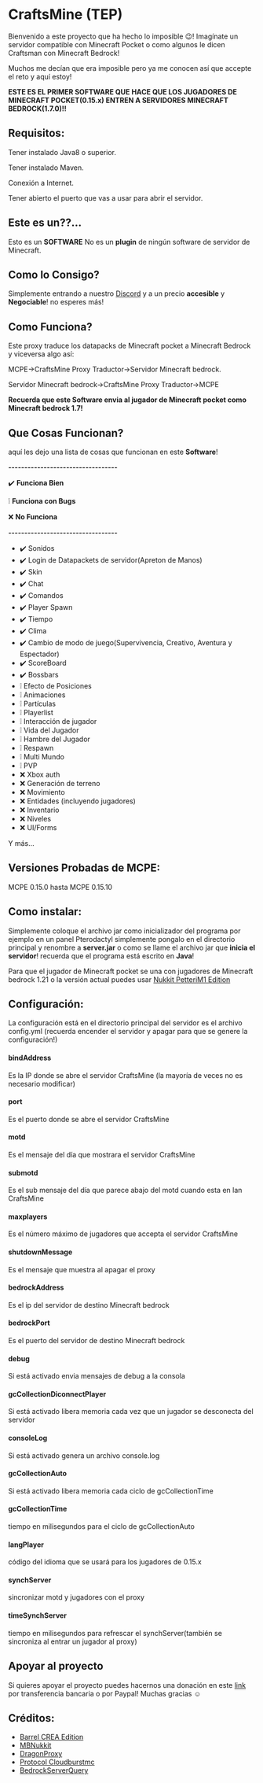 # CraftsMine (TEP)
Bienvenido a este proyecto que ha hecho lo imposible 😉! Imagínate un servidor compatible con Minecraft Pocket o como algunos le dicen Craftsman con Minecraft Bedrock!

Muchos me decían que era imposible pero ya me conocen así que accepte el reto y aquí estoy!

**ESTE ES EL PRIMER SOFTWARE QUE HACE QUE LOS JUGADORES DE MINECRAFT POCKET(0.15.x) ENTREN A SERVIDORES MINECRAFT BEDROCK(1.7.0)!!**

## Requisitos:
Tener instalado Java8 o superior.

Tener instalado Maven.

Conexión a Internet.

Tener abierto el puerto que vas a usar para abrir el servidor.

## Este es un??...
Esto es un **SOFTWARE** No es un **plugin** de ningún software de servidor de Minecraft.

## Como lo Consigo?
Simplemente entrando a nuestro [Discord](https://discord.com/invite/mrmHcwxXff) y a un precio **accesible** y **Negociable**! no esperes más!

## Como Funciona?
Este proxy traduce los datapacks de Minecraft pocket a Minecraft Bedrock y viceversa algo así:

MCPE->CraftsMine Proxy Traductor->Servidor Minecraft bedrock.

Servidor Minecraft bedrock->CraftsMine Proxy Traductor->MCPE

**Recuerda que este Software envia al jugador de Minecraft pocket como Minecraft bedrock 1.7!**

## Que Cosas Funcionan?
aquí les dejo una lista de cosas que funcionan en este **Software**!

**----------------------------------**

✔️ **Funciona Bien**

❕ **Funciona con Bugs**

❌ **No Funciona**

**----------------------------------**

  - ✔️ Sonidos
  - ✔️ Login de Datapackets de servidor(Apreton de Manos)
  - ✔️ Skin
  - ✔️ Chat
  - ✔️ Comandos
  - ✔️ Player Spawn
  - ✔️ Tiempo
  - ✔️ Clima
  - ✔️ Cambio de modo de juego(Supervivencia, Creativo, Aventura y Espectador)
  - ✔️ ScoreBoard
  - ✔️ Bossbars
  - ❕ Efecto de Posiciones
  - ❕ Animaciones
  - ❕ Partículas
  - ❕ Playerlist
  - ❕ Interacción de jugador
  - ❕ Vida del Jugador
  - ❕ Hambre del Jugador
  - ❕ Respawn
  - ❕ Multi Mundo
  - ❕ PVP
  - ❌ Xbox auth
  - ❌ Generación de terreno
  - ❌ Movimiento
  - ❌ Entidades (incluyendo jugadores)
  - ❌ Inventario
  - ❌ Niveles
  - ❌ UI/Forms

  Y más...

## Versiones Probadas de MCPE:
  MCPE 0.15.0 hasta MCPE 0.15.10

## Como instalar:
Simplemente coloque el archivo jar como inicializador del programa por ejemplo en un panel Pterodactyl simplemente pongalo en el directorio principal y renombre a **server.jar** o como se llame el archivo jar que **inicia el servidor**! recuerda que el programa está escrito en **Java**!

Para que el jugador de Minecraft pocket se una con jugadores de Minecraft bedrock 1.21 o la versión actual puedes usar [Nukkit PetteriM1 Edition](https://github.com/PetteriM1/NukkitPetteriM1Edition/)

## Configuración:
La configuración está en el directorio principal del servidor es el archivo config.yml (recuerda encender el servidor y apagar para que se genere la configuración!)

#### bindAddress
Es la IP donde se abre el servidor CraftsMine (la mayoría de veces no es necesario modificar)

#### port
Es el puerto donde se abre el servidor CraftsMine

#### motd
Es el mensaje del día que mostrara el servidor CraftsMine

#### submotd
Es el sub mensaje del día que parece abajo del motd cuando esta en lan CraftsMine

#### maxplayers
Es el número máximo de jugadores que accepta el servidor CraftsMine

#### shutdownMessage
Es el mensaje que muestra al apagar el proxy

#### bedrockAddress
Es el ip del servidor de destino Minecraft bedrock

#### bedrockPort
Es el puerto del servidor de destino Minecraft bedrock

#### debug
Si está activado envia mensajes de debug a la consola

#### gcCollectionDiconnectPlayer
Si está activado libera memoria cada vez que un jugador se desconecta del servidor

#### consoleLog
Si está activado genera un archivo console.log

#### gcCollectionAuto
Si está activado libera memoria cada ciclo de gcCollectionTime

#### gcCollectionTime
tiempo en milisegundos para el ciclo de gcCollectionAuto

#### langPlayer
código del idioma que se usará para los jugadores de 0.15.x

#### synchServer
sincronizar motd y jugadores con el proxy
#### timeSynchServer
tiempo en milisegundos para refrescar el synchServer(también se sincroniza al entrar un jugador al proxy)

## Apoyar al proyecto

Si quieres apoyar el proyecto puedes hacernos una donación en este [link](https://creadoresgames.blogspot.com/p/donaciones.html) por transferencia bancaria o por Paypal!
Muchas gracias ☺️

## Créditos:

  - [Barrel CREA Edition](https://github.com/Trollhunters501/Barrel-CREA-Edition/)
  - [MBNukkit](https://github.com/Trollhunters501/MBNukkit/)
  - [DragonProxy](https://github.com/robske110/DragonProxy/)
  - [Protocol Cloudburstmc](https://github.com/CloudburstMC/Protocol/)
  - [BedrockServerQuery](https://github.com/justin-eckenweber/BedrockServerQuery)
